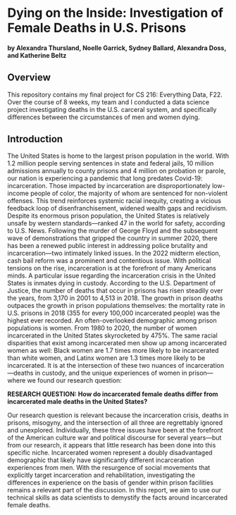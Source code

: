 # Dying on the Inside: Investigation of Female Deaths in U.S. Prisons
#### by Alexandra Thursland, Noelle Garrick, Sydney Ballard, Alexandra Doss, and Katherine Beltz

## Overview
This repository contains my final project for CS 216: Everything Data, F22. Over the course of 8 weeks, my team and I conducted a data science project investigating deaths in the U.S. carceral system, and specifically differences between the circumstances of men and women dying.

## Introduction
The United States is home to the largest prison population in the world. With 1.2 million people serving sentences in state and federal jails, 10 million admissions annually to county prisons and 4 million on probation or parole, our nation is experiencing a pandemic that long predates Covid-19: incarceration. 
Those impacted by incarceration are disproportionately low-income people of color, the majority of whom are sentenced for non-violent offenses. This trend reinforces systemic racial inequity, creating a vicious feedback loop of disenfranchisement, widened wealth gaps and recidivism. Despite its enormous prison population, the United States is relatively unsafe by western standards—ranked 47 in the world for safety, according to U.S. News. 
Following the murder of George Floyd and the subsequent wave of demonstrations that gripped the country in summer 2020, there has been a renewed public interest in addressing police brutality and incarceration—two intimately linked issues. In the 2022 midterm election, cash bail reform was a prominent and contentious issue. With political tensions on the rise, incarceration is at the forefront of many Americans minds.
A particular issue regarding the incarceration crisis in the United States is inmates dying in custody. According to the U.S. Department of Justice, the number of deaths that occur in prisons has risen steadily over the years, from 3,170 in 2001 to 4,513 in 2018. The growth in prison deaths outpaces the growth in prison populations themselves: the mortality rate in U.S. prisons in 2018 (355 for every 100,000 incarcerated people) was the highest ever recorded. 
An often-overlooked demographic among prison populations is women. From 1980 to 2020, the number of women incarcerated in the United States skyrocketed by 475%. The same racial disparities that exist among incarcerated men show up among incarcerated women as well: Black women are 1.7 times more likely to be incarcerated than white women, and Latinx women are 1.3 times more likely to be incarcerated.
It is at the intersection of these two nuances of incarceration—deaths in custody, and the unique experiences of women in prison—where we found our research question: 

**RESEARCH QUESTION: How do incarcerated female deaths differ from incarcerated male deaths in the United States?**

Our research question is relevant because the incarceration crisis, deaths in prisons, misogyny, and the intersection of all three are regrettably ignored and unexplored. Individually, these three issues have been at the forefront of the American culture war and political discourse for several years—but from our research, it appears that little research has been done into this specific niche. Incarcerated women represent a doubly disadvantaged demographic that likely have significantly different incarceration experiences from men. With the resurgence of social movements that explicitly target incarceration and rehabilitation, investigating the differences in experience on the basis of gender within prison facilities remains a relevant part of the discussion. In this report, we aim to use our technical skills as data scientists to demystify the facts around incarcerated female deaths. 
